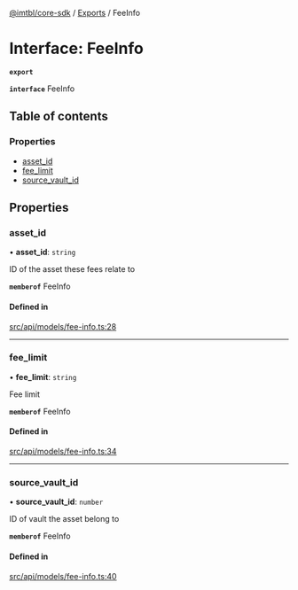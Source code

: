 [@imtbl/core-sdk](../README.md) / [Exports](../modules.md) / FeeInfo

# Interface: FeeInfo

**`export`** 

**`interface`** FeeInfo

## Table of contents

### Properties

- [asset\_id](FeeInfo.md#asset_id)
- [fee\_limit](FeeInfo.md#fee_limit)
- [source\_vault\_id](FeeInfo.md#source_vault_id)

## Properties

### asset\_id

• **asset\_id**: `string`

ID of the asset these fees relate to

**`memberof`** FeeInfo

#### Defined in

[src/api/models/fee-info.ts:28](https://github.com/immutable/imx-core-sdk/blob/7204457/src/api/models/fee-info.ts#L28)

___

### fee\_limit

• **fee\_limit**: `string`

Fee limit

**`memberof`** FeeInfo

#### Defined in

[src/api/models/fee-info.ts:34](https://github.com/immutable/imx-core-sdk/blob/7204457/src/api/models/fee-info.ts#L34)

___

### source\_vault\_id

• **source\_vault\_id**: `number`

ID of vault the asset belong to

**`memberof`** FeeInfo

#### Defined in

[src/api/models/fee-info.ts:40](https://github.com/immutable/imx-core-sdk/blob/7204457/src/api/models/fee-info.ts#L40)
